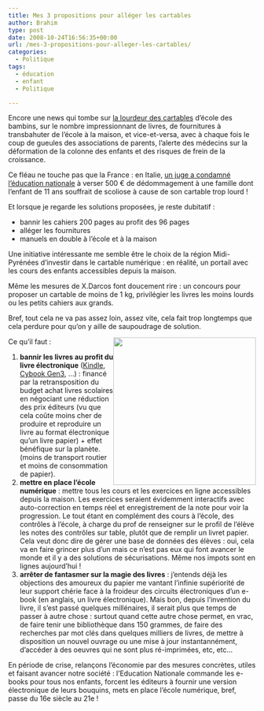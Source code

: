 ```yaml
---
title: Mes 3 propositions pour alléger les cartables
author: Brahim
type: post
date: 2008-10-24T16:56:35+00:00
url: /mes-3-propositions-pour-alleger-les-cartables/
categories:
  - Politique
tags:
  - éducation
  - enfant
  - Politique

---
```

Encore une news qui tombe sur <a title="La dépêche" href="http://www.ladepeche.fr/article/2008/10/03/479283-Le-cartable-toujours-trop-lourd.html" target="_blank">la lourdeur des cartables</a> d&#8217;école des bambins, sur le nombre impressionnant de livres, de fournitures à transbahuter de l&#8217;école à la maison, et vice-et-versa, avec à chaque fois le coup de gueules des associations de parents, l&#8217;alerte des médecins sur la déformation de la colonne des enfants et des risques de frein de la croissance.

<!--more-->

Ce fléau ne touche pas que la France : en Italie, <a title="Quotidiano (en italien)" href="http://quotidianonet.ilsole24ore.com/2008/04/21/82299-zaino_scuola_troppo_pesante.shtml" target="_blank">un juge a condamné l&#8217;éducation nationale</a> à verser 500 € de dédommagement à une famille dont l&#8217;enfant de 11 ans souffrait de scoliose à cause de son cartable trop lourd !

Et lorsque je regarde les solutions proposées, je reste dubitatif :

  * bannir les cahiers 200 pages au profit des 96 pages
  * alléger les fournitures
  * manuels en double à l&#8217;école et à la maison

Une initiative intéressante me semble être le choix de la région Midi-Pyrénées d&#8217;investir dans le cartable numérique : en réalité, un portail avec les cours des enfants accessibles depuis la maison.

Même les mesures de X.Darcos font doucement rire : un concours pour proposer un cartable de moins de 1 kg, privilégier les livres les moins lourds ou les petits cahiers aux grands.

Bref, tout cela ne va pas assez loin, assez vite, cela fait trop longtemps que cela perdure pour qu&#8217;on y aille de saupoudrage de solution.

<img class="alignnone wp-image-1152 size-medium" style="float: right;" title="Sony Reader" src="http://brahim.hamdouni.com/wp-uploads/sony_reader-290x300.jpg" alt="" width="290" height="300" srcset="http://brahim.hamdouni.com/wp-uploads/sony_reader-290x300.jpg 290w, http://brahim.hamdouni.com/wp-uploads/sony_reader.jpg 600w" sizes="(max-width: 290px) 100vw, 290px" />

Ce qu&#8217;il faut :

  1. **bannir les livres au profit du livre électronique** (<a title="Kindle d'Amazon" href="http://fr.wikipedia.org/wiki/Amazon_Kindle" target="_blank">Kindle</a>, <a title="Cybook Gen3" href="http://fr.wikipedia.org/wiki/Cybook_Gen3" target="_blank">Cybook Gen3</a>, &#8230;) : financé par la retransposition du budget achat livres scolaires en négociant une réduction des prix éditeurs (vu que cela coûte moins cher de produire et reproduire un livre au format électronique qu&#8217;un livre papier) + effet bénéfique sur la planète.(moins de transport routier et moins de consommation de papier).
  2. **mettre en place l&#8217;école numérique** : mettre tous les cours et les exercices en ligne accessibles depuis la maison. Les exercices seraient évidemment interactifs avec auto-correction en temps réel et enregistrement de la note pour voir la progression. Le tout étant en complément des cours à l&#8217;école, des contrôles à l&#8217;école, à charge du prof de renseigner sur le profil de l&#8217;élève les notes des contrôles sur table, plutôt que de remplir un livret papier. Cela veut donc dire de gérer une base de données des élèves : oui, cela va en faire grincer plus d&#8217;un mais ce n&#8217;est pas eux qui font avancer le monde et il y a des solutions de sécurisations. Même nos impots sont en lignes aujourd&#8217;hui !
  3. **arrêter de fantasmer sur la magie des livres** : j&#8217;entends déjà les objections des amoureux du papier me vantant l&#8217;infinie supériorité de leur support chérie face à la froideur des circuits électroniques d&#8217;un e-book (en anglais, un livre électronique). Mais bon, depuis l&#8217;invention du livre, il s&#8217;est passé quelques millénaires, il serait plus que temps de passer à autre chose : surtout quand cette autre chose permet, en vrac, de faire tenir une bibliothèque dans 150 grammes, de faire des recherches par mot clés dans quelques milliers de livres, de mettre à disposition un nouvel ouvrage ou une mise à jour instantannément, d&#8217;accéder à des oeuvres qui ne sont plus ré-imprimées, etc, etc&#8230;

En période de crise, relançons l&#8217;économie par des mesures concrètes, utiles et faisant avancer notre société : l&#8217;Education Nationale commande les e-books pour tous nos enfants, forcent les éditeurs à fournir une version électronique de leurs bouquins, mets en place l&#8217;école numérique, bref, passe du 16e siècle au 21e !